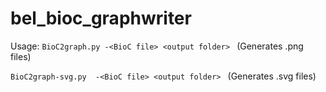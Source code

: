 # bel_bioc_graphwriter

Usage: 
`BioC2graph.py -<BioC file> <output folder> `
(Generates .png files)

`BioC2graph-svg.py  -<BioC file> <output folder> `
(Generates .svg files)

